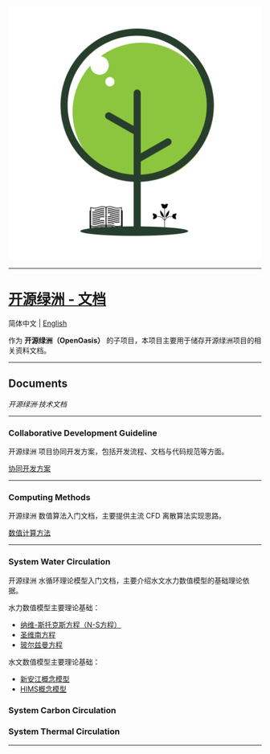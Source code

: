<p align="center">

  <a href="https://github.com/OurForce2020/OpenOasis-Docs">
  <img src="Resources/Logo/logo.svg" alt="OpenOasis-Docs">  
  </a>

</p>

---------------------------------------------------------------------------

# [开源绿洲 - 文档](https://github.com/OurForce2020/OpenOasis-Docs)

简体中文 | [English](EN/README_EN.md)

作为 **开源绿洲（OpenOasis）** 的子项目，本项目主要用于储存开源绿洲项目的相关资料文档。

---------------------------------------------------------------------------


## Documents

*开源绿洲·技术文档*

---------------------------------------------------------------------------

### Collaborative Development Guideline

开源绿洲 项目协同开发方案，包括开发流程、文档与代码规范等方面。

[协同开发方案](./NOTICE.md)

---------------------------------------------------------------------------

### Computing Methods

开源绿洲 数值算法入门文档，主要提供主流 CFD 离散算法实现思路。

[数值计算方法](./ComputingMethods.md)

---------------------------------------------------------------------------

### System Water Circulation

开源绿洲 水循环理论模型入门文档，主要介绍水文水力数值模型的基础理论依据。

水力数值模型主要理论基础：  

+ [纳维-斯托克斯方程（N-S方程）](./NavierStokeEquations.md)  
+ [圣维南方程](./SaintVenantEquations.md)  
+ [玻尔兹曼方程](./BoltzmannEquations.md)

水文数值模型主要理论基础：

+ [新安江概念模型](./XAJModel.md)  
+ [HIMS概念模型](./HIMSModel.md)  


### System Carbon Circulation

### System Thermal Circulation

---------------------------------------------------------------------------